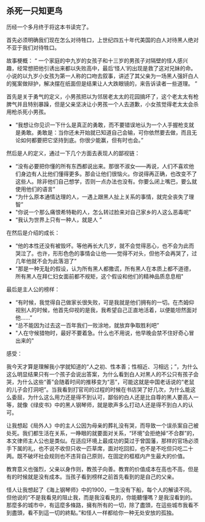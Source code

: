 
## 杀死一只知更鸟

历经一个多月终于将这本书读完了。

首先必须明确我们现在怎么对待牲口，上世纪四五十年代美国的白人对待黑人绝对不亚于我们对待牲口。


故事梗概：
“
一个家庭的中九岁的女孩子和十三岁的男孩子对隔壁的怪人感兴趣，经常想把他引诱出来都以失败高中，最后‘怪人’的出现是救了这对兄妹的命。
小说的以九岁小女孩为第一人称的口吻去叙事，讲述了其父亲为一场黑人强奸白人的冤案做辩护，解决摆在纸面但是结果让人大跌眼镜的，来告诉读者一些道理。
”

首先是关于勇气的定义，小男孩把以为邻居老太太的花园搞坏了，这个老太太有枪脾气并且特别暴躁，但是父亲坚决让小男孩一个人去道歉，小女孩觉得老太太会杀用枪杀死小男孩。
- “我想让你见识一下什么是真正的勇敢，而不要错误地认为一个人手握枪支就是勇敢。勇敢是：当你还未开始就已知道自己会输，可你依然要去做，而且无论如何都要把它坚持到底。你很少能赢，但有时也会。”

然后是人的定义，通过一下几个方面去表现人的鄙视链：
- “没有必要把你懂的所有东西都说出来。那很不淑女——再说，人们不喜欢他们身边有人比他们懂得更多。那会让他们很恼火。你说得再正确，也改变不了这些人。除非他们自己想学，否则一点办法也没有。你要么闭上嘴巴，要么就使用他们的语言”
- “为什么原本通情达理的人，一遇上跟黑人扯上关系的事情，就完全丧失了理智”
- "你说一个那么痛恨希特勒的人，怎么转过脸来对自己家乡的人这么恶毒呢"
- “我认为世界上只有一种人，就是人 ”

在然后是介绍的成长：
- “他的本性还没有被毁坏。等他再长大几岁，就不会觉得恶心，也不会为此而哭泣了。也许，形形色色的事情会让他——觉得不对头，但他不会再哭了，过几年他就不会为此落泪了”
- "那是一种无耻的假设，认为所有黑人都撒谎，所有黑人在本质上都不道德，所有黑人在拜仁妇女面前都不规矩，这个假设和他们的精神品质息息相"

最后是主人公的榜样：
- “有时候，我觉得自己做家长很失败，可是我就是他们拥有的一切。在杰姆仰视别人的时候，他首先仰视的是我，我希望自己正直地活着，以便能坦然面对他……”
- “总不能因为过去这一百年我们一败涂地，就放弃争取胜利吧”
- "人在守候猎物时，最好不要着急。什么也不用说，他早晚会禁不住好奇心冒出来的"

感受：

我今天才算是理解我小学就知道的“人之初、性本善；性相近、习相远；”，为什么这么明显结果只有一个孩子会说出答案，为什么看到白人对黑人的不公只有孩子会哭，为什么这些“善”会随着时间的推移变为“恶”，可能这就是中国老话说的“老鼠的儿子会打洞吧”。当我看到打官司的过程的时候在书店哭了好几次，为什么能这么委屈，为什么这么用力还是得不到认可，鄙俗的白人还是比自尊的黑人要高人一等，就像《绿皮书》中的黑人钢琴师，就是歌声多么打动人还是得不到白人的认可。


让我想起《局外人》中的主人公因为母亲的葬礼没有哭，而导致一个误杀案自己被处死。我们都生活在关系，一睁眼的就要面对关系，“环境”会拒绝掉“不合群”的，本文律师主人公也是类似。在适应环境上最成功的莫过于曾国藩，那样的官场必须手下属的礼，也不说不收但只收一匹草席，面对吃回扣，也不是不吃但只吃二十两。既不破坏社会规则也不违背自己原则，在固定的框框内产生最大的价值。


教育意义也强烈，父亲以身作则，教孩子向善。教育的价值成本在高也不高，但是有的时候就是没有成本。当孩子看到榜样之前首先看到的是自己的父亲。

怪人让我想起了《海上钢琴师》中的1900，一生没有下船，每个人的解读不同。但他说的“不是我看見的阻止我，而是我沒看見的，你能聽懂嗎？是我沒看到的。那麼多的城市中，有這麼多條路，擁有所有的一切，除了盡頭，在這些城市我看不到盡頭，看不到這一切的終點。”和怪人一样都给你一种无处安放的孤独。
